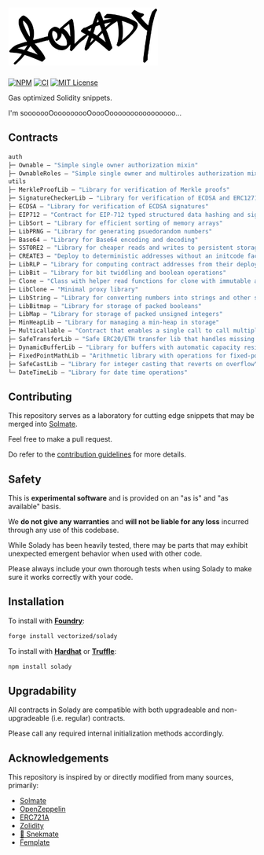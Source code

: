 # <img src="logo.svg" alt="solady" height="118"/>

[![NPM][npm-shield]][npm-url]
[![CI][ci-shield]][ci-url]
[![MIT License][license-shield]][license-url]

Gas optimized Solidity snippets.

I'm sooooooOooooooooOoooOoooooooooooooooo...

## Contracts

```ml
auth
├─ Ownable — "Simple single owner authorization mixin"
├─ OwnableRoles — "Simple single owner and multiroles authorization mixin"
utils
├─ MerkleProofLib — "Library for verification of Merkle proofs"
├─ SignatureCheckerLib — "Library for verification of ECDSA and ERC1271 signatures"
├─ ECDSA — "Library for verification of ECDSA signatures"
├─ EIP712 — "Contract for EIP-712 typed structured data hashing and signing"
├─ LibSort — "Library for efficient sorting of memory arrays"
├─ LibPRNG — "Library for generating psuedorandom numbers"
├─ Base64 — "Library for Base64 encoding and decoding"
├─ SSTORE2 — "Library for cheaper reads and writes to persistent storage"
├─ CREATE3 — "Deploy to deterministic addresses without an initcode factor"
├─ LibRLP — "Library for computing contract addresses from their deployer and nonce"
├─ LibBit — "Library for bit twiddling and boolean operations"
├─ Clone — "Class with helper read functions for clone with immutable args"
├─ LibClone — "Minimal proxy library"
├─ LibString — "Library for converting numbers into strings and other string operations"
├─ LibBitmap — "Library for storage of packed booleans"
├─ LibMap — "Library for storage of packed unsigned integers"
├─ MinHeapLib — "Library for managing a min-heap in storage"
├─ Multicallable — "Contract that enables a single call to call multiple methods on itself"
├─ SafeTransferLib — "Safe ERC20/ETH transfer lib that handles missing return values"
├─ DynamicBufferLib — "Library for buffers with automatic capacity resizing"
├─ FixedPointMathLib — "Arithmetic library with operations for fixed-point numbers"
├─ SafeCastLib — "Library for integer casting that reverts on overflow"
└─ DateTimeLib — "Library for date time operations"
```

## Contributing

This repository serves as a laboratory for cutting edge snippets that may be merged into [Solmate](https://github.com/rari-capital/solmate).

Feel free to make a pull request.

Do refer to the [contribution guidelines](https://github.com/Vectorized/solady/issues/19) for more details.

## Safety

This is **experimental software** and is provided on an "as is" and "as available" basis.

We **do not give any warranties** and **will not be liable for any loss** incurred through any use of this codebase.

While Solady has been heavily tested, there may be parts that may exhibit unexpected emergent behavior when used with other code. 

Please always include your own thorough tests when using Solady to make sure it works correctly with your code. 

## Installation

To install with [**Foundry**](https://github.com/gakonst/foundry):

```sh
forge install vectorized/solady
```

To install with [**Hardhat**](https://github.com/nomiclabs/hardhat) or [**Truffle**](https://github.com/trufflesuite/truffle):

```sh
npm install solady
```

## Upgradability

All contracts in Solady are compatible with both upgradeable and non-upgradeable (i.e. regular) contracts. 

Please call any required internal initialization methods accordingly.

## Acknowledgements

This repository is inspired by or directly modified from many sources, primarily:

- [Solmate](https://github.com/rari-capital/solmate)
- [OpenZeppelin](https://github.com/OpenZeppelin/openzeppelin-contracts)
- [ERC721A](https://github.com/chiru-labs/ERC721A)
- [Zolidity](https://github.com/z0r0z/zolidity)
- [🐍 Snekmate](https://github.com/pcaversaccio/snekmate)
- [Femplate](https://github.com/abigger87/femplate)

[npm-shield]: https://img.shields.io/npm/v/solady.svg
[npm-url]: https://www.npmjs.com/package/solady

[ci-shield]: https://img.shields.io/github/actions/workflow/status/vectorized/solady/ci.yml?branch=main&label=build
[ci-url]: https://github.com/vectorized/solady/actions/workflows/ci.yml

[license-shield]: https://img.shields.io/badge/License-MIT-green.svg
[license-url]: https://github.com/vectorized/solady/blob/main/LICENSE.txt
